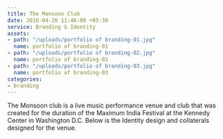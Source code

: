 ```yaml
---
title: The Monsoon Club
date: 2016-04-26 11:46:00 +05:30
service: Branding & Identity
assets:
- path: "/uploads/portfolio of branding-01.jpg"
  name: portfolio of branding-01
- path: "/uploads/portfolio of branding-02.jpg"
  name: portfolio of branding-02
- path: "/uploads/portfolio of branding-03.jpg"
  name: portfolio of branding-03
categories:
- branding
---
```


The Monsoon club is a live music performance venue and club that was created for the duration of the Maximum India Festival at the Kennedy Center in Washington D.C. Below is the Identity design and collaterals designed for the venue.
